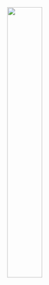 <img src="https://github.com/user-attachments/assets/b4dac2d1-5f9c-4789-a279-55e6f3fb6e0a" alt="" width="40%">
